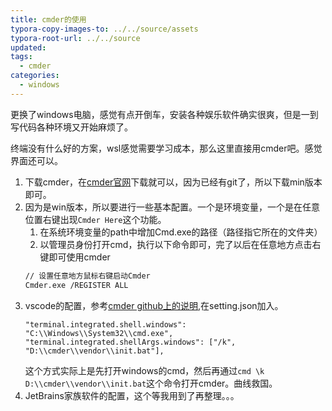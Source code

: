 ```yaml
---
title: cmder的使用
typora-copy-images-to: ../../source/assets
typora-root-url: ../../source
updated:
tags:
  - cmder
categories:
  - windows
---
```

更换了windows电脑，感觉有点开倒车，安装各种娱乐软件确实很爽，但是一到写代码各种环境又开始麻烦了。

终端没有什么好的方案，wsl感觉需要学习成本，那么这里直接用cmder吧。感觉界面还可以。

1. 下载cmder，在[cmder官网](https://cmder.net/)下载就可以，因为已经有git了，所以下载min版本即可。
2. 因为是win版本，所以要进行一些基本配置。一个是环境变量，一个是在任意位置右键出现`Cmder Here`这个功能。
   1. 在系统环境变量的path中增加Cmd.exe的路径（路径指它所在的文件夹）
   2. 以管理员身份打开cmd，执行以下命令即可，完了以后在任意地方点击右键即可使用cmder
    ```bash
    // 设置任意地方鼠标右键启动Cmder
    Cmder.exe /REGISTER ALL
    ```
3. vscode的配置，参考[cmder github上的说明](https://github.com/cmderdev/cmder/wiki/Seamless-VS-Code-Integration#use-cmder-embedded-git-in-vscode),在setting.json加入。
    ```
    "terminal.integrated.shell.windows": "C:\\Windows\\System32\\cmd.exe",
    "terminal.integrated.shellArgs.windows": ["/k", "D:\\cmder\\vendor\\init.bat"],
    ```
    这个方式实际上是先打开windows的cmd，然后再通过`cmd \k D:\\cmder\\vendor\\init.bat`这个命令打开cmder。曲线救国。
4. JetBrains家族软件的配置，这个等我用到了再整理。。。